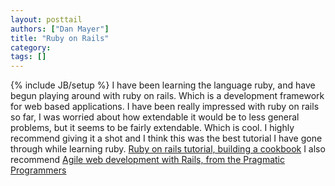 ```yaml
---
layout: posttail
authors: ["Dan Mayer"]
title: "Ruby on Rails"
category:
tags: []
---
```

{% include JB/setup %}
I have been learning the language ruby, and have begun playing around with ruby on rails. Which is a development framework for web based applications. I have been really impressed with ruby on rails so far, I was worried about how extendable it would be to less general problems, but it seems to be fairly extendable. Which is cool. I highly recommend giving it a shot and I think this was the best tutorial I have gone through while learning ruby.    [Ruby on rails tutorial, building a cookbook](http://www.onlamp.com/pub/a/onlamp/2005/01/20/rails.html?page=1)    I also recommend [Agile web development with Rails, from the Pragmatic Programmers](http://www.pragmaticprogrammer.com/titles/rails/index.html)